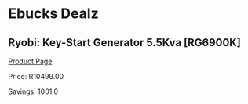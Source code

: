
# Ebucks Dealz
## Ryobi: Key-Start Generator 5.5Kva [RG6900K]
[Product Page](https://www.ebucks.com/web/shop/productSelected.do?prodId=510900028&catId=935859854)

Price: R10499.00

Savings: 1001.0


	